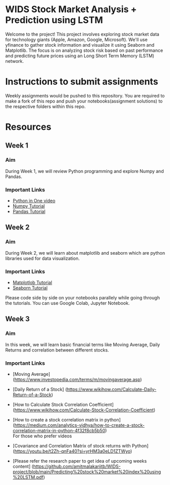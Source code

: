 # WIDS Stock Market Analysis + Prediction using LSTM

Welcome to the project! This project involves exploring stock market data for technology giants (Apple, Amazon, Google, Microsoft). We'll use yfinance to gather stock information and visualize it using Seaborn and Matplotlib. The focus is on analyzing stock risk based on past performance and predicting future prices using an Long Short Term Memory (LSTM) network.

# Instructions to submit assignments

Weekly assignments would be pushed to this repository.
You are required to make a fork of this repo and push your notebooks(assignment solutions) to the respective folders within this repo.

# Resources 

## Week 1

### Aim
During Week 1, we will review Python programming and explore Numpy and Pandas.
### Important Links
* [Python in One video](https://youtu.be/kqtD5dpn9C8?feature=shared) <br/>
* [Numpy Tutorial](https://youtu.be/QUT1VHiLmmI) <br/>
* [Pandas Tutorial](https://www.youtube.com/watch?v=vmEHCJofslg&t=767s) <br/>


## Week 2

### Aim
During Week 2, we will learn about matplotlib and seaborn which are python libraries used for data visualization.
### Important Links
* [Matplotlob Tutorial](https://youtu.be/3Xc3CA655Y4?feature=shared) <br/>
* [Seaborn Tutorial](https://youtu.be/6GUZXDef2U0?feature=shared) <br/>

Please code side by side on your notebooks parallely while going through the tutorials. You can use Google Colab, Jupyter Notebook.

## Week 3

### Aim
In this week, we will learn basic financial terms like Moving Average, Daily Returns and correlation between different stocks.
### Important Links
* [Moving Average] (https://www.investopedia.com/terms/m/movingaverage.asp) <br/>
* [Daily Return of a Stock] (https://www.wikihow.com/Calculate-Daily-Return-of-a-Stock) <br/>
* [How to Calculate Stock Correlation Coefficient] (https://www.wikihow.com/Calculate-Stock-Correlation-Coefficient) <br/>
* [How to create a stock correlation matrix in python] (https://medium.com/analytics-vidhya/how-to-create-a-stock-correlation-matrix-in-python-4f32f8cb5b50) <br/>
For those who prefer videos
* [Covariance and Correlation Matrix of stock returns with Python] (https://youtu.be/t2Zh-qnFa40?si=yrHM3a0eLD1ZTWyo) <br/> 

* [Please refer the research paper to get idea of upcoming weeks content] (https://github.com/amitmalakariitb/WIDS-project/blob/main/Predicting%20stock%20market%20index%20using%20LSTM.pdf) <br/>
